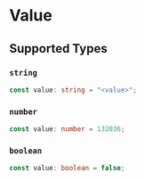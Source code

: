 # Value


## Supported Types

### `string`

```typescript
const value: string = "<value>";
```

### `number`

```typescript
const value: number = 132036;
```

### `boolean`

```typescript
const value: boolean = false;
```

